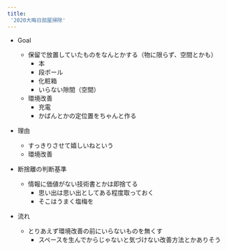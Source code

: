 ```yaml
---
title:
 '2020大晦日部屋掃除'
---
```


- Goal
    - 保留で放置していたものをなんとかする（物に限らず、空間とかも）
        - 本
        - 段ボール
        - 化粧箱
        - いらない隙間（空間）
    - 環境改善
        - 充電
        - かばんとかの定位置をちゃんと作る
- 理由
    - すっきりさせて嬉しいねという
    - 環境改善

- 断捨離の判断基準
    - 情報に価値がない技術書とかは即捨てる
        - 思い出は思い出としてある程度取っておく
        - そこはうまく塩梅を

- 流れ
    - とりあえず環境改善の前にいらないものを無くす
        - スペースを生んでからじゃないと気づけない改善方法とかありそう
